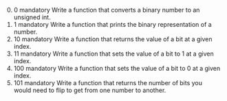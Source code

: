 0. 0 mandatory
Write a function that converts a binary number to an unsigned int.
1. 1 mandatory
Write a function that prints the binary representation of a number.
2. 10 mandatory
Write a function that returns the value of a bit at a given index.
3. 11 mandatory
Write a function that sets the value of a bit to 1 at a given index.
4. 100 mandatory
Write a function that sets the value of a bit to 0 at a given index.
5. 101 mandatory
Write a function that returns the number of bits you would need to flip to get from one number to another.
